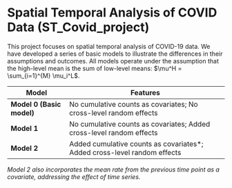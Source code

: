 # Spatial Temporal Analysis of COVID Data (ST_Covid_project)

This project focuses on spatial temporal analysis of COVID-19 data. We have developed a series of basic models to illustrate the differences in their assumptions and outcomes. All models operate under the assumption that the high-level mean is the sum of low-level means: $\mu^H = \sum_{i=1}^{M} \mu_i^L$.

| Model | Features |
| ------------ | ------------ |
| **Model 0 (Basic model)** | No cumulative counts as covariates; No cross-level random effects |
| **Model 1** | No cumulative counts as covariates; Added cross-level random effects |
| **Model 2** | Added cumulative counts as covariates*; Added cross-level random effects |

*Model 2 also incorporates the mean rate from the previous time point as a covariate, addressing the effect of time series.*

